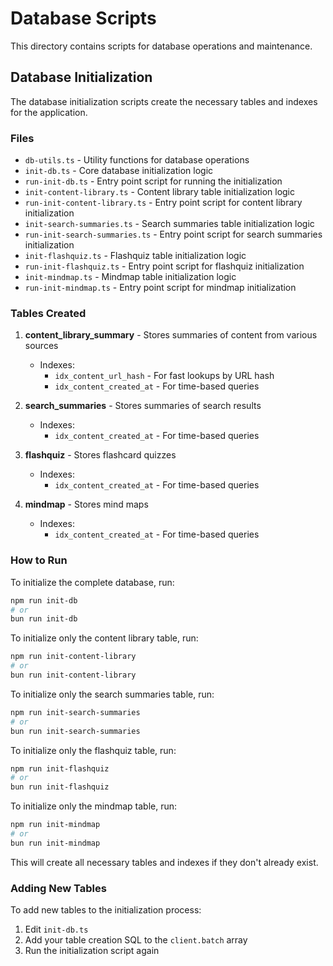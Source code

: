 # Database Scripts

This directory contains scripts for database operations and maintenance.

## Database Initialization

The database initialization scripts create the necessary tables and indexes for the application.

### Files

- `db-utils.ts` - Utility functions for database operations
- `init-db.ts` - Core database initialization logic
- `run-init-db.ts` - Entry point script for running the initialization
- `init-content-library.ts` - Content library table initialization logic
- `run-init-content-library.ts` - Entry point script for content library initialization
- `init-search-summaries.ts` - Search summaries table initialization logic
- `run-init-search-summaries.ts` - Entry point script for search summaries initialization
- `init-flashquiz.ts` - Flashquiz table initialization logic
- `run-init-flashquiz.ts` - Entry point script for flashquiz initialization
- `init-mindmap.ts` - Mindmap table initialization logic
- `run-init-mindmap.ts` - Entry point script for mindmap initialization

### Tables Created

1. **content_library_summary** - Stores summaries of content from various sources
   - Indexes:
     - `idx_content_url_hash` - For fast lookups by URL hash
     - `idx_content_created_at` - For time-based queries

2. **search_summaries** - Stores summaries of search results
   - Indexes:
     - `idx_content_created_at` - For time-based queries

3. **flashquiz** - Stores flashcard quizzes
   - Indexes:
     - `idx_content_created_at` - For time-based queries

4. **mindmap** - Stores mind maps
   - Indexes:
     - `idx_content_created_at` - For time-based queries

### How to Run

To initialize the complete database, run:

```bash
npm run init-db
# or
bun run init-db
```

To initialize only the content library table, run:

```bash
npm run init-content-library
# or
bun run init-content-library
```

To initialize only the search summaries table, run:

```bash
npm run init-search-summaries
# or
bun run init-search-summaries
```

To initialize only the flashquiz table, run:

```bash
npm run init-flashquiz
# or
bun run init-flashquiz
```

To initialize only the mindmap table, run:

```bash
npm run init-mindmap
# or
bun run init-mindmap
```

This will create all necessary tables and indexes if they don't already exist.

### Adding New Tables

To add new tables to the initialization process:

1. Edit `init-db.ts`
2. Add your table creation SQL to the `client.batch` array
3. Run the initialization script again
